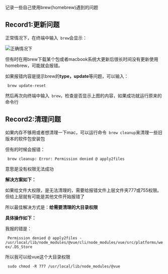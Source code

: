 记录一些自己使用brew(homebrew)遇到的问题

## Record1:更新问题

正常情况下，在终端中输入` brew`会显示：

![正确情况下](https://tva1.sinaimg.cn/large/0081Kckwly1glxu04k0hij30g70cktap.jpg)

但有时在用brew下载某个包或者macbook系统大更新后很长时间没有更新使用homebrew，可能就会报错。

如果报错内容是提示brew的**type，update**等问题，可以输入：

` brew update-reset`

然后再次向终端中输入` brew`，检查是否显示上图的内容，如果成功就运行原来的命令行

## Record2:清理问题

如果内存不够用或者想清理一下mac，可以运行命令` brew cleanup`来清理一些旧版本的软件包安装包

但有的时候会报错：

` brew cleanup: Error: Permission denied @ apply2files`

意思是没有权限无法成功

**解决方案如下：**

如果给文件大权限，是无法清理的，需要给报错文件上层文件夹777或755权限。但给上层就有可能是其他文件开始报错了

所以最佳解决方式是：**给需要清理的大目录权限**

**具体操作如下：**

我报的错是：

` Permission denied @ apply2files - /usr/local/lib/node_modules/@vue/cli/node_modules/vue/src/platforms/weex/.DS_Store`

所以我可以给vue这个大目录权限

` sudo chmod -R 777 /usr/local/lib/node_modules/@vue`